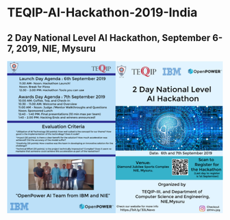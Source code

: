 # TEQIP-AI-Hackathon-2019-India

## 2 Day National Level AI Hackathon, September 6-7, 2019, NIE, Mysuru

![alt text](https://raw.githubusercontent.com/ksangeek/TEQIP-AI-Hackathon-2019-India/master/NIE_2_day_hackathon.jpeg)

